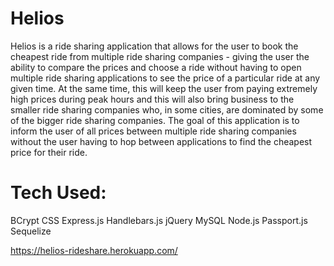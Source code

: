 # Helios

Helios is a ride sharing application that allows for the user to book the cheapest ride from multiple ride sharing companies - giving the user the ability to compare the prices and choose a ride without having to open multiple ride sharing applications to see the price of a particular ride at any given time. At the same time, this will keep the user from paying extremely high prices during peak hours and this will also bring business to the smaller ride sharing companies who, in some cities, are dominated by some of the bigger ride sharing companies. The goal of this application is to inform the user of all prices between multiple ride sharing companies without the user having to hop between applications to find the cheapest price for their ride.  

# Tech Used:
BCrypt
CSS
Express.js
Handlebars.js
jQuery
MySQL
Node.js
Passport.js
Sequelize


https://helios-rideshare.herokuapp.com/
